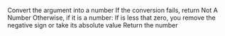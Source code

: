 Convert the argument into a number
If the conversion fails, return Not A Number
Otherwise, if it is a number:
If is less that zero, you remove the negative sign or take its absolute value
Return the number
